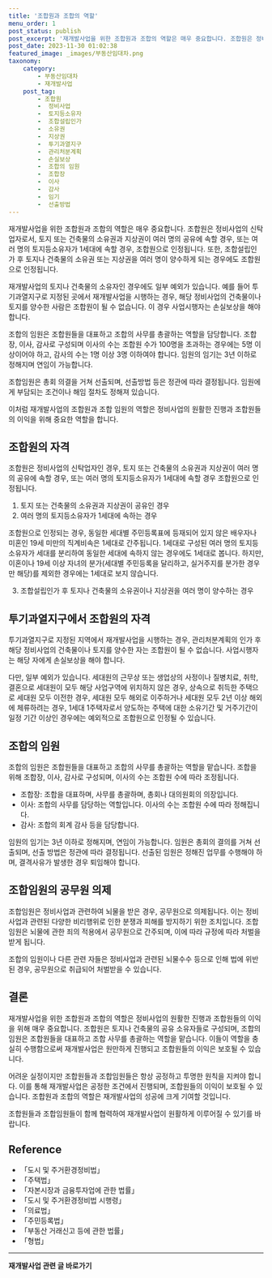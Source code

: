 ```yaml
---
title: '조합원과 조합의 역할'
menu_order: 1
post_status: publish
post_excerpt: '재개발사업을 위한 조합원과 조합의 역할은 매우 중요합니다. 조합원은 정비사업의 신탁업자로서, 토지 또는 건축물의 소유권과 지상권이 여러 명의 공유에 속할 경우, 또는 여러 명의 토지등소유자가 1세대에 속할 경우, 조합원으로 인정됩니다. 또한, 조합설립인가 후 토지나 건축물의 소유권 또는 지상권을 여러 명이 양수하게 되는 경우에도 조합원으로 인정됩니다.'
post_date: 2023-11-30 01:02:38
featured_image: _images/부동산임대차.png
taxonomy:
    category:
        - 부동산임대차
        - 재개발사업
    post_tag:
        - 조합원
        -  정비사업
        -  토지등소유자
        -  조합설립인가
        -  소유권
        -  지상권
        -  투기과열지구
        -  관리처분계획
        -  손실보상
        -  조합의 임원
        -  조합장
        -  이사
        -  감사
        -  임기
        -  선출방법
---
```



재개발사업을 위한 조합원과 조합의 역할은 매우 중요합니다. 조합원은 정비사업의 신탁업자로서, 토지 또는 건축물의 소유권과 지상권이 여러 명의 공유에 속할 경우, 또는 여러 명의 토지등소유자가 1세대에 속할 경우, 조합원으로 인정됩니다. 또한, 조합설립인가 후 토지나 건축물의 소유권 또는 지상권을 여러 명이 양수하게 되는 경우에도 조합원으로 인정됩니다.

재개발사업의 토지나 건축물의 소유자인 경우에도 일부 예외가 있습니다. 예를 들어 투기과열지구로 지정된 곳에서 재개발사업을 시행하는 경우, 해당 정비사업의 건축물이나 토지를 양수한 사람은 조합원이 될 수 없습니다. 이 경우 사업시행자는 손실보상을 해야 합니다.

조합의 임원은 조합원들을 대표하고 조합의 사무를 총괄하는 역할을 담당합니다. 조합장, 이사, 감사로 구성되며 이사의 수는 조합원 수가 100명을 초과하는 경우에는 5명 이상이어야 하고, 감사의 수는 1명 이상 3명 이하여야 합니다. 임원의 임기는 3년 이하로 정해지며 연임이 가능합니다.

조합임원은 총회 의결을 거쳐 선출되며, 선출방법 등은 정관에 따라 결정됩니다. 임원에게 부담되는 조건이나 해임 절차도 정해져 있습니다. 

이처럼 재개발사업의 조합원과 조합 임원의 역할은 정비사업의 원활한 진행과 조합원들의 이익을 위해 중요한 역할을 합니다.

## 조합원의 자격

조합원은 정비사업의 신탁업자인 경우, 토지 또는 건축물의 소유권과 지상권이 여러 명의 공유에 속할 경우, 또는 여러 명의 토지등소유자가 1세대에 속할 경우 조합원으로 인정됩니다.

1. 토지 또는 건축물의 소유권과 지상권이 공유인 경우
2. 여러 명의 토지등소유자가 1세대에 속하는 경우

조합원으로 인정되는 경우, 동일한 세대별 주민등록표에 등재되어 있지 않은 배우자나 미혼인 19세 미만의 직계비속은 1세대로 간주됩니다. 1세대로 구성된 여러 명의 토지등소유자가 세대를 분리하여 동일한 세대에 속하지 않는 경우에도 1세대로 봅니다. 하지만, 이혼이나 19세 이상 자녀의 분가(세대별 주민등록을 달리하고, 실거주지를 분가한 경우만 해당)를 제외한 경우에는 1세대로 보지 않습니다.

3. 조합설립인가 후 토지나 건축물의 소유권이나 지상권을 여러 명이 양수하는 경우

## 투기과열지구에서 조합원의 자격

투기과열지구로 지정된 지역에서 재개발사업을 시행하는 경우, 관리처분계획의 인가 후 해당 정비사업의 건축물이나 토지를 양수한 자는 조합원이 될 수 없습니다. 사업시행자는 해당 자에게 손실보상을 해야 합니다.

다만, 일부 예외가 있습니다. 세대원의 근무상 또는 생업상의 사정이나 질병치료, 취학, 결혼으로 세대원이 모두 해당 사업구역에 위치하지 않은 경우, 상속으로 취득한 주택으로 세대원 모두 이전한 경우, 세대원 모두 해외로 이주하거나 세대원 모두 2년 이상 해외에 체류하려는 경우, 1세대 1주택자로서 양도하는 주택에 대한 소유기간 및 거주기간이 일정 기간 이상인 경우에는 예외적으로 조합원으로 인정될 수 있습니다.

## 조합의 임원

조합의 임원은 조합원들을 대표하고 조합의 사무를 총괄하는 역할을 맡습니다. 조합을 위해 조합장, 이사, 감사로 구성되며, 이사의 수는 조합원 수에 따라 조정됩니다.

- 조합장: 조합을 대표하며, 사무를 총괄하며, 총회나 대의원회의 의장입니다.
- 이사: 조합의 사무를 담당하는 역할입니다. 이사의 수는 조합원 수에 따라 정해집니다.
- 감사: 조합의 회계 감사 등을 담당합니다.

임원의 임기는 3년 이하로 정해지며, 연임이 가능합니다. 임원은 총회의 결의를 거쳐 선출되며, 선출 방법은 정관에 따라 결정됩니다. 선출된 임원은 정해진 업무를 수행해야 하며, 결격사유가 발생한 경우 퇴임해야 합니다.

## 조합임원의 공무원 의제

조합임원은 정비사업과 관련하여 뇌물을 받은 경우, 공무원으로 의제됩니다. 이는 정비사업과 관련된 다양한 비리행위로 인한 분쟁과 피해를 방지하기 위한 조치입니다. 조합임원은 뇌물에 관한 죄의 적용에서 공무원으로 간주되며, 이에 따라 규정에 따라 처벌을 받게 됩니다.

조합의 임원이나 다른 관련 자들은 정비사업과 관련된 뇌물수수 등으로 인해 법에 위반된 경우, 공무원으로 취급되어 처벌받을 수 있습니다.

## 결론

재개발사업을 위한 조합원과 조합의 역할은 정비사업의 원활한 진행과 조합원들의 이익을 위해 매우 중요합니다. 조합원은 토지나 건축물의 공유 소유자들로 구성되며, 조합의 임원은 조합원들을 대표하고 조합 사무를 총괄하는 역할을 맡습니다. 이들이 역할을 충실히 수행함으로써 재개발사업은 원만하게 진행되고 조합원들의 이익은 보호될 수 있습니다.

어려운 실정이지만 조합원들과 조합임원들은 항상 공정하고 투명한 원칙을 지켜야 합니다. 이를 통해 재개발사업은 공정한 조건에서 진행되며, 조합원들의 이익이 보호될 수 있습니다. 조합원과 조합의 역할은 재개발사업의 성공에 크게 기여할 것입니다. 

조합원들과 조합임원들이 함께 협력하여 재개발사업이 원활하게 이루어질 수 있기를 바랍니다.

## Reference
- 「도시 및 주거환경정비법」
- 「주택법」
- 「자본시장과 금융투자업에 관한 법률」
- 「도시 및 주거환경정비법 시행령」
- 「의료법」
- 「주민등록법」
- 「부동산 거래신고 등에 관한 법률」
- 「형법」
<!-- wp:separator -->
<hr class="wp-block-separator has-alpha-channel-opacity"/>
<!-- /wp:separator -->

<!-- wp:group {"backgroundColor":"base","layout":{"type":"constrained"}} -->
<div class="wp-block-group has-base-background-color has-background"><!-- wp:paragraph {"align":"center","fontSize":"medium"} -->
<p class="has-text-align-center has-large-font-size"><strong>재개발사업 관련 글 바로가기</strong></p>
<!-- /wp:paragraph -->


<!-- wp:latest-posts
{"categories":[{"id":27320,"count":19,"description":"","link":"https://uknowlaw.com/category/%ec%9e%ac%ea%b0%9c%eb%b0%9c%ec%82%ac%ec%97%85/","name":"재개발사업","slug":"재개발사업","taxonomy":"category","parent":0,"meta":[],"_links":{"self":[{"href":"https://uknowlaw.com/wp-json/wp/v2/categories/27320"}],"collection":[{"href":"https://uknowlaw.com/wp-json/wp/v2/categories"}],"about":[{"href":"https://uknowlaw.com/wp-json/wp/v2/taxonomies/category"}],"wp:post_type":[{"href":"https://uknowlaw.com/wp-json/wp/v2/posts?categories=27320"}],"curies":[{"name":"wp","href":"https://api.w.org/{rel}","templated":true}]}}],"postsToShow":100,"excerptLength":28,"postLayout":"grid","columns":2,"featuredImageAlign":"left","featuredImageSizeSlug":"large","fontSize":"small"} /--></div>
<!-- /wp:group -->